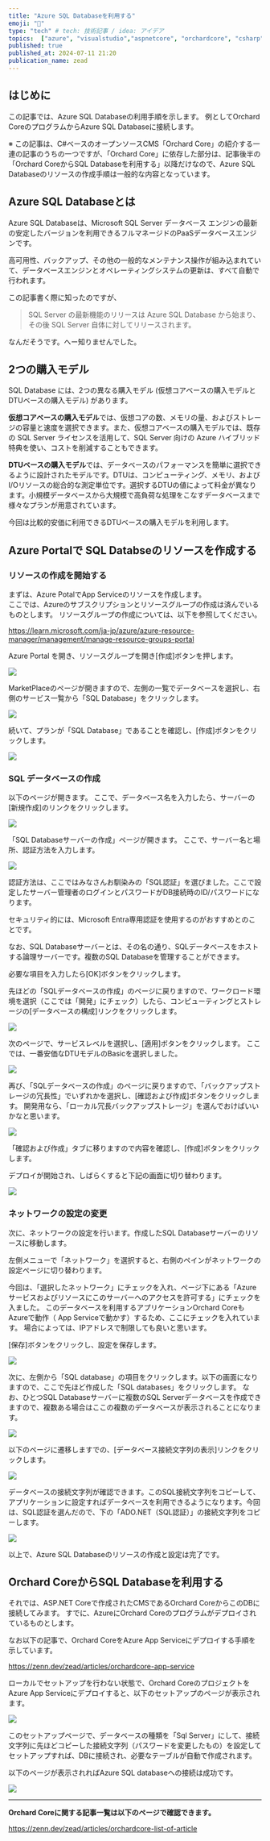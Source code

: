```yaml
---
title: "Azure SQL Databaseを利用する"
emoji: "🍋"
type: "tech" # tech: 技術記事 / idea: アイデア
topics:  ["azure", "visualstudio","aspnetcore", "orchardcore", "csharp"]
published: true
published_at: 2024-07-11 21:20
publication_name: zead
---
```


## はじめに

この記事では、Azure SQL Databaseの利用手順を示します。
例としてOrchard CoreのプログラムからAzure SQL Databaseに接続します。

※ この記事は、C#ベースのオープンソースCMS「Orchard Core」の紹介する一連の記事のうちの一つですが、「Orchard Core」に依存した部分は、記事後半の「Orchard CoreからSQL Databaseを利用する」以降だけなので、Azure SQL Databaseのリソースの作成手順は一般的な内容となっています。

## Azure SQL Databaseとは

Azure SQL Databaseは、Microsoft SQL Server データベース エンジンの最新の安定したバージョンを利用できるフルマネージドのPaaSデータベースエンジンです。

高可用性、バックアップ、その他の一般的なメンテナンス操作が組み込まれていて、データベースエンジンとオペレーティングシステムの更新は、すべて自動で行われます。

この記事書く際に知ったのですが、

> SQL Server の最新機能のリリースは Azure SQL Database から始まり、その後 SQL Server 自体に対してリリースされます。 

なんだそうです。へー知りませんでした。

## 2つの購入モデル

SQL Database には、2つの異なる購入モデル (仮想コアベースの購入モデルと DTUベースの購入モデル) があります。

**仮想コアベースの購入モデル**では、仮想コアの数、メモリの量、およびストレージの容量と速度を選択できます。また、仮想コアベースの購入モデルでは、既存の SQL Server ライセンスを活用して、SQL Server 向けの Azure ハイブリッド特典を使い、コストを削減することもできます。


**DTUベースの購入モデル**では、データベースのパフォーマンスを簡単に選択できるように設計されたモデルです。DTUは、コンピューティング、メモリ、およびI/Oリソースの総合的な測定単位です。選択するDTUの値によって料金が異なります。小規模データベースから大規模で高負荷な処理をこなすデータベースまで様々なプランが用意されています。

今回は比較的安価に利用できるDTUベースの購入モデルを利用します。


## Azure Portalで SQL Databseのリソースを作成する

### リソースの作成を開始する

まずは、Azure PotalでApp Serviceのリソースを作成します。  
ここでは、Azureのサブスクリプションとリソースグループの作成は済んでいるものとします。
リソースグループの作成については、以下を参照してください。

https://learn.microsoft.com/ja-jp/azure/azure-resource-manager/management/manage-resource-groups-portal


Azure Portal を開き、リソースグループを開き[作成]ボタンを押します。

![](https://storage.googleapis.com/zenn-user-upload/92812223a3a2-20240612.png)

MarketPlaceのページが開きますので、左側の一覧でデータベースを選択し、右側のサービス一覧から「SQL Database」をクリックします。

![](https://storage.googleapis.com/zenn-user-upload/53d2cd56f951-20240624.png)

続いて、プランが「SQL Database」であることを確認し、[作成]ボタンをクリックします。

![](https://storage.googleapis.com/zenn-user-upload/4b5f5c76dc7b-20240624.png)


### SQL データベースの作成

以下のページが開きます。
ここで、データベース名を入力したら、サーバーの[新規作成]のリンクをクリックします。

![](https://storage.googleapis.com/zenn-user-upload/913c5d8737e3-20240624.png)


「SQL Databaseサーバーの作成」ページが開きます。
ここで、サーバー名と場所、認証方法を入力します。

![](https://storage.googleapis.com/zenn-user-upload/fe07f85ecd82-20240624.png)

認証方法は、ここではみなさんお馴染みの「SQL認証」を選びました。ここで設定したサーバー管理者のログインとパスワードがDB接続時のID/パスワードになります。

セキュリティ的には、Microsoft Entra専用認証を使用するのがおすすめとのことです。

なお、SQL Databaseサーバーとは、その名の通り、SQLデータベースをホストする論理サーバーです。複数のSQL Databaseを管理することができます。

必要な項目を入力したら[OK]ボタンをクリックします。

先ほどの「SQLデータベースの作成」のページに戻りますので、ワークロード環境を選択（ここでは「開発」にチェック）したら、コンピューティングとストレージの[データベースの構成]リンクをクリックします。

![](https://storage.googleapis.com/zenn-user-upload/3fba6a201dff-20240624.png)


次のページで、サービスレベルを選択し、[適用]ボタンをクリックします。
ここでは、一番安価なDTUモデルのBasicを選択しました。

![](https://storage.googleapis.com/zenn-user-upload/28fdfcc29928-20240624.png)

再び、「SQLデータベースの作成」のページに戻りますので、「バックアップストレージの冗長性」でいずれかを選択し、[確認および作成]ボタンをクリックします。
開発用なら、「ローカル冗長バックアップストレージ」を選んでおけばいいかなと思います。

![](https://storage.googleapis.com/zenn-user-upload/349671da9c11-20240624.png)


「確認および作成」タブに移りますので内容を確認し、[作成]ボタンをクリックします。

デプロイが開始され、しばらくすると下記の画面に切り替わります。

![](https://storage.googleapis.com/zenn-user-upload/46fe318c7cb0-20240624.png)

### ネットワークの設定の変更

次に、ネットワークの設定を行います。作成したSQL Databaseサーバーのリソースに移動します。

左側メニューで「ネットワーク」を選択すると、右側のペインがネットワークの設定ページに切り替わります。

今回は、「選択したネットワーク」にチェックを入れ、ページ下にある「Azureサービスおよびリソースにこのサーバーへのアクセスを許可する」にチェックを入ました。
このデータベースを利用するアプリケーションOrchard CoreもAzureで動作（ App Serviceで動かす）するため、ここにチェックを入れています。
場合によっては、IPアドレスで制限しても良いと思います。

[保存]ボタンをクリックし、設定を保存します。


![](https://storage.googleapis.com/zenn-user-upload/e14c17a87efe-20240624.png)

次に、左側から「SQL database」の項目をクリックします。以下の画面になりますので、ここで先ほど作成した「SQL databases」をクリックします。
なお、ひとつSQL Databaseサーバーに複数のSQL Serverデータベースを作成できますので、複数ある場合はここの複数のデータベースが表示されることになります。

![](https://storage.googleapis.com/zenn-user-upload/6e0f0c9f93af-20240624.png)

以下のページに遷移しますでの、[データベース接続文字列の表示]リンクをクリックします。

![](https://storage.googleapis.com/zenn-user-upload/e6930801a3ec-20240624.png)

データベースの接続文字列が確認できます。このSQL接続文字列をコピーして、アプリケーションに設定すればデータベースを利用できるようになります。今回は、SQL認証を選んだので、下の「ADO.NET（SQL認証）」の接続文字列をコピーします。

![](https://storage.googleapis.com/zenn-user-upload/f6d3cee4f07f-20240624.png)

以上で、Azure SQL Databaseのリソースの作成と設定は完了です。

## Orchard CoreからSQL Databaseを利用する

それでは、ASP.NET Coreで作成されたCMSであるOrchard CoreからこのDBに接続してみます。
すでに、AzureにOrchard Coreのプログラムがデプロイされているものとします。

なお以下の記事で、Orchard CoreをAzure App Serviceにデプロイする手順を示しています。

https://zenn.dev/zead/articles/orchardcore-app-service

ローカルでセットアップを行わない状態で、Orchard CoreのプロジェクトをAzure App Serviceにデプロイすると、以下のセットアップのページが表示されます。

![](https://storage.googleapis.com/zenn-user-upload/f573a96b1dbc-20240624.png)

このセットアップページで、データベースの種類を「Sql Server」にして、接続文字列に先ほどコピーした接続文字列（パスワードを変更したもの）を設定してセットアップすれば、DBに接続され、必要なテーブルが自動で作成されます。

以下のページが表示されればAzure SQL databaseへの接続は成功です。

![](https://storage.googleapis.com/zenn-user-upload/a54a72e42f51-20240624.png)


---

**Orchard Coreに関する記事一覧は以下のページで確認できます。**

https://zenn.dev/zead/articles/orchardcore-list-of-article






